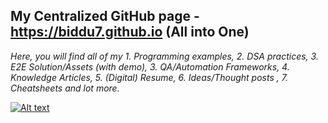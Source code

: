 ## My Centralized GitHub page - https://biddu7.github.io (All into One)
*Here, you will find all of my 1. Programming examples, 2. DSA practices, 3. E2E Solution/Assets (with demo), 3. QA/Automation Frameworks, 4. Knowledge Articles, 5. (Digital) Resume, 6. Ideas/Thought posts , 7. Cheatsheets and lot more.*

[![Alt text](https://github.com/biddu7/biddu7/assets/27678248/e1c83a00-1c06-4f38-9514-cb3ae355ee10 "Click me")](https://biddu7.github.io)
